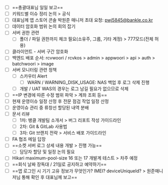 - [ ] ==총괄대표님 일일 보고==
- [ ] 키워드별 이슈 정리 논의 > 공식
- [ ] 대표님께 앱 스토어 콘솔 박원준 매니저 초대 요청: pwj5845@bankle.co.kr
- [ ] 데이터 암호화 범위 논의 회의 잡기
- [ ] 서버 권한 관련
	- [ ] 폴더 / 파일 권한까지 체크 필요(소유주, 그룹, 기타 계정) > 777모드(전체 허용)
- [ ] 클라이언트 - 서버 구간 암호화
- [ ] 백엔드 배포 순서: rcvwoori / rcvkos > admin > appwoori > api > auth > batchwoori > image
- [ ] 서버 모니터링 관련 정책
	- [ ] 스카우터 Alert 
		- [ ] WARN / WARNING_DISK_USAGE: NAS 백업 후 로그 삭제 진행
	- [ ] 개발 / UAT WAS의 경우는 로그 남길 필요가 없으므로 삭제
- [ ] ==IP 변경에 따른 수정 범위 파악 > 계좌 조회 등==
- [ ] 현재 운영이슈 일정 산정 후 전문 점검 작업 일정 산정
- [ ] 운영이슈 관리 중 류창선 할당된 내역 분배
- [ ] 문서 리뷰
	- [ ] 1차: 뱅클 개발팀 소개서 > 버그 리포트 작성 가이드라인
	- [ ] 2차: Git & GitLab 사용법
	- [ ] 3차: Git 브랜치 전략 > 서비스 배포 가이드라인
- [ ] FA 협조 메일 답장
- [ ] ==소켓 서버 로그 상세 내용 개발 > 진행 가능==
	- [ ] 담당자 할당 및 일정 논의 필요
- [ ] Hikari maximum-pool-size 16 또는 17 개발계 테스트 > 차주 예정
- [ ] ==회식 날짜 장독대 / 21일로 공지하고 예약하기==
- [ ] ==앱 로그인 시 기기 고유 정보가 무엇인가? IMEI? deviceUniqueId? > 원준매니저님 통해 확인 후 대표님께 보고==
